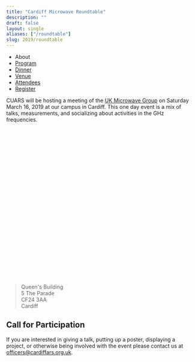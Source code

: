 ```yaml
---
title: "Cardiff Microwave Roundtable"
description: ""
draft: false
layout: single
aliases: ["/roundtable"]
slug: 2019/roundtable
---
```


<div class="tabs is-centered">
    <ul>
        <li class=is-active><a>About</a></li>
        <li><a href="/events/2019/roundtable/program">Program</a></li>
        <li><a href="/events/2019/roundtable/dinner">Dinner</a></li>
        <li><a href="/events/2019/roundtable/venue">Venue</a></li>
        <li><a href="/events/2019/roundtable/attendees">Attendees</a></li>
        <li><a href="/events/2019/roundtable/register">Register</a></li>
    </ul>
</div>
 
CUARS will be hosting a meeting of the [UK Microwave Group](http://www.microwavers.org) on Saturday March 16, 2019 at our campus in Cardiff. This one day event is a mix of talks, measurements, and socializing about activities in the GHz frequencies.

<link rel="stylesheet" href="https://unpkg.com/leaflet@1.4.0/dist/leaflet.css"
  integrity="sha512-puBpdR0798OZvTTbP4A8Ix/l+A4dHDD0DGqYW6RQ+9jxkRFclaxxQb/SJAWZfWAkuyeQUytO7+7N4QKrDh+drA=="
  crossorigin=""/>

<script src="https://unpkg.com/leaflet@1.4.0/dist/leaflet.js"
  integrity="sha512-QVftwZFqvtRNi0ZyCtsznlKSWOStnDORoefr1enyq5mVL4tmKB3S/EnC3rRJcxCPavG10IcrVGSmPh6Qw5lwrg=="
  crossorigin=""></script>

<div id="mapid" style="height: 400px"></div>

<script>
  var mymap = L.map('mapid').setView([51.4844,-3.17], 8);
  var marker = L.marker([51.4844,-3.17]).addTo(mymap);
  marker.bindPopup("Cardiff University").openPopup();

  L.tileLayer('https://api.tiles.mapbox.com/v4/{id}/{z}/{x}/{y}.png?access_token={accessToken}', {
    attribution: 'Map data &copy; <a href="https://www.openstreetmap.org/">OpenStreetMap</a> contributors, <a href="https://creativecommons.org/licenses/by-sa/2.0/">CC-BY-SA</a>, Imagery © <a href="https://www.mapbox.com/">Mapbox</a>',
    maxZoom: 18,
    id: 'mapbox.streets',
    accessToken: 'pk.eyJ1IjoiY2FyZGlmZmFycyIsImEiOiJjanFvMGpvZDUwYXNtNDhwc21qZnQ0a21lIn0.d75xS1Kq8ls8pDlnAMB3gg'
  }).addTo(mymap);

</script>

> Queen's Building  
> 5 The Parade  
> CF24 3AA  
> Cardiff


## Call for Participation

If you are interested in giving a talk, putting up a poster, displaying a project, or otherwise being involved with the event please contact us at <a href="mailto:officers@cardiffars.org.uk">officers@cardiffars.org.uk</a>.

